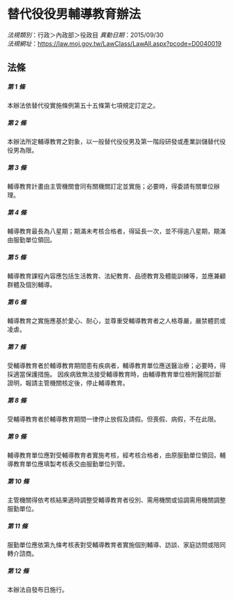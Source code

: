 # 替代役役男輔導教育辦法

*法規類別*：行政＞內政部＞役政目
*異動日期*：2015/09/30  
*法規網址*：https://law.moj.gov.tw/LawClass/LawAll.aspx?pcode=D0040019



## 法條
##### 第 1 條
本辦法依替代役實施條例第五十五條第七項規定訂定之。

##### 第 2 條
本辦法所定輔導教育之對象，以一般替代役役男及第一階段研發或產業訓儲替代役役男為限。

##### 第 3 條
輔導教育計畫由主管機關會同有關機關訂定並實施；必要時，得委請有關單位辦理。

##### 第 4 條
輔導教育最長為八星期；期滿未考核合格者，得延長一次，並不得逾八星期，期滿由服勤單位領回。

##### 第 5 條
輔導教育課程內容應包括生活教育、法紀教育、品德教育及體能訓練等，並應兼顧群體及個別輔導。

##### 第 6 條
輔導教育之實施應基於愛心、耐心，並尊重受輔導教育者之人格尊嚴，嚴禁體罰或凌虐。

##### 第 7 條
受輔導教育者於輔導教育期間患有疾病者，輔導教育單位應送醫治療；必要時，得採適當保護措施。
因疾病致無法接受輔導教育時，由輔導教育單位檢附醫院診斷證明，報請主管機關核定後，停止輔導教育。

##### 第 8 條
受輔導教育者於輔導教育期間一律停止放假及請假。但喪假、病假，不在此限。

##### 第 9 條
輔導教育單位應對受輔導教育者實施考核，經考核合格者，由原服勤單位領回，輔導教育單位應填製考核表交由服勤單位列管。

##### 第 10 條
主管機關得依考核結果適時調整受輔導教育者役別、需用機關或協調需用機關調整服勤單位。

##### 第 11 條
服勤單位應依第九條考核表對受輔導教育者實施個別輔導、訪談、家庭訪問或陪同轉介諮商。

##### 第 12 條
本辦法自發布日施行。


